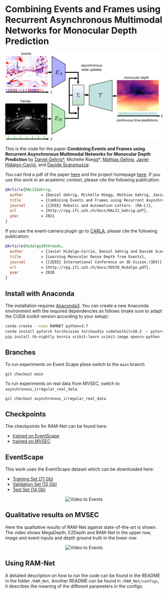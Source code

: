 # Combining Events and Frames using Recurrent Asynchronous Multimodal Networks for Monocular Depth Prediction
<p align="center">
<img src="doc/img/RAM_Net_preview.png" width="600">
</p>

This is the code for the paper **Combining Events and Frames using Recurrent Asynchronous Multimodal Networks for Monocular Depth Prediction** by
[Daniel Gehrig*](https://danielgehrig18.github.io/), Michelle Rüegg*, [Mathias Gehrig](https://magehrig.github.io/), [Javier Hidalgo-Carrió](https://jhidalgocarrio.github.io), and [Davide
Scaramuzza](http://rpg.ifi.uzh.ch/people_scaramuzza.html):

You can find a pdf of the paper
[here](http://rpg.ifi.uzh.ch/docs/RAL21_Gehrig.pdf) and the project homepage [here](http://rpg.ifi.uzh.ch/RAMNet.html). If you use this work in an academic context, please cite the following publication:

```bibtex
@Article{RAL21Gehrig,
  author        = {Daniel Gehrig, Michelle Rüegg, Mathias Gehrig, Javier Hidalgo-Carrio and Davide Scaramuzza},
  title         = {Combining Events and Frames using Recurrent Asynchronous Multimodal Networks for Monocular Depth Prediction},
  journal       = {{IEEE} Robotic and Automation Letters. (RA-L)},
  url           = {http://rpg.ifi.uzh.ch/docs/RAL21_Gehrig.pdf},
  year          = 2021
}
```

If you use the event-camera plugin go to [CARLA](https://carla.readthedocs.io/en/latest/ref_sensors/#dvs-camera), please cite the following publication:

```bibtex
@Article{Hidalgo20threedv,
  author        = {Javier Hidalgo-Carrio, Daniel Gehrig and Davide Scaramuzza},
  title         = {Learning Monocular Dense Depth from Events},
  journal       = {{IEEE} International Conference on 3D Vision.(3DV)},
  url           = {http://rpg.ifi.uzh.ch/docs/3DV20_Hidalgo.pdf},
  year          = 2020
}
```

## Install with Anaconda

The installation requires [Anaconda3](https://www.anaconda.com/distribution/).
You can create a new Anaconda environment with the required dependencies as
follows (make sure to adapt the CUDA toolkit version according to your setup):

```bash
conda create --name RAMNET python=3.7
conda install pytorch torchvision torchaudio cudatoolkit=10.2 -c pytorch
pip install tb-nightly kornia scikit-learn scikit-image opencv-python
```
## Branches

To run experiments on Event Scape plese switch to the `main` branch

    git checkout main
    
To run experiments on real data from MVSEC, switch to `asynchronous_irregular_real_data`.

    git checkout asynchronous_irregular_real_data

## Checkpoints

The checkpoints for RAM-Net can be found here:
* [trained on EventScape](http://rpg.ifi.uzh.ch/data/RAM_Net/checkpoints/ramnet_sim.pth.tar)
* [trained on MVSEC](http://rpg.ifi.uzh.ch/data/RAM_Net/checkpoints/ramnet_sim2real.pth.tar)

## EventScape

This work uses the EventScape dataset which can be downloaded here:

* [Training Set (71 Gb)](http://rpg.ifi.uzh.ch/data/RAM_Net/dataset/Town01-03_train.zip)
* [Validation Set (12 Gb)](http://rpg.ifi.uzh.ch/data/RAM_Net/dataset/Town05_val.zip)
* [Test Set (14 Gb)](http://rpg.ifi.uzh.ch/data/RAM_Net/dataset/Town05_test.zip)


<p align="center">
    <img src="doc/event_scape_s01_preview_w.gif" alt="Video to Events" width="800"/>
</p>

## Qualitative results on MVSEC
Here the qualitative results of RAM-Net against state-of-the-art is shown.
The video shows MegaDepth, E2Depth and RAM-Net in the upper row, image and event inputs and depth ground truth in the lower row.


<p align="center">
    <img src="doc/MVESC_Megadepth_E2Depth_AMMNet.gif" alt="Video to Events" width="800"/>
</p>


## Using RAM-Net
A detailed description on how to run the code can be found in the README in the folder `/RAM_Net`. Another README can be found in `/RAM_Net/configs`, it describes the meaning of the different parameters in the configs.
